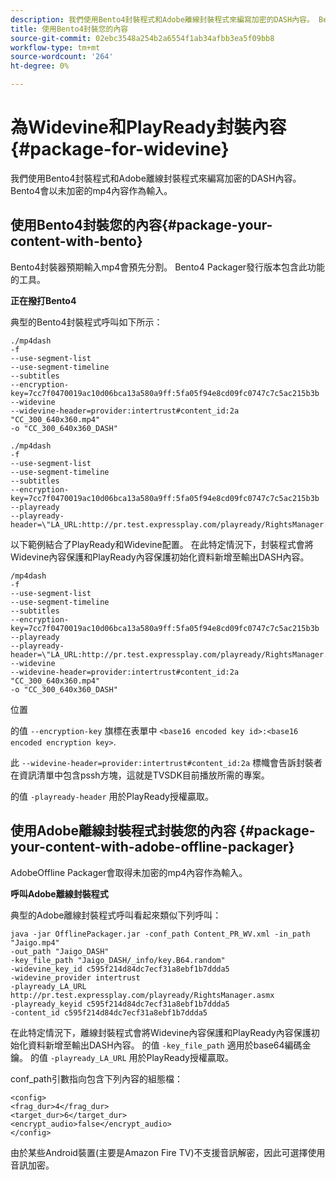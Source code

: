 ```yaml
---
description: 我們使用Bento4封裝程式和Adobe離線封裝程式來編寫加密的DASH內容。 Bento4會以未加密的mp4內容作為輸入。
title: 使用Bento4封裝您的內容
source-git-commit: 02ebc3548a254b2a6554f1ab34afbb3ea5f09bb8
workflow-type: tm+mt
source-wordcount: '264'
ht-degree: 0%

---
```


# 為Widevine和PlayReady封裝內容 {#package-for-widevine}

我們使用Bento4封裝程式和Adobe離線封裝程式來編寫加密的DASH內容。 Bento4會以未加密的mp4內容作為輸入。

## 使用Bento4封裝您的內容{#package-your-content-with-bento}

Bento4封裝器預期輸入mp4會預先分割。 Bento4 Packager發行版本包含此功能的工具。

**正在撥打Bento4**

典型的Bento4封裝程式呼叫如下所示：

```
./mp4dash
-f
--use-segment-list
--use-segment-timeline
--subtitles
--encryption-key=7cc7f0470019ac10d06bca13a580a9ff:5fa05f94e8cd09fc0747c7c5ac215b3b
--widevine
--widevine-header=provider:intertrust#content_id:2a "CC_300_640x360.mp4"
-o "CC_300_640x360_DASH"
```

```
./mp4dash
-f
--use-segment-list
--use-segment-timeline
--subtitles
--encryption-key=7cc7f0470019ac10d06bca13a580a9ff:5fa05f94e8cd09fc0747c7c5ac215b3b
--playready
--playready-header=\"LA_URL:http://pr.test.expressplay.com/playready/RightsManager.asmx\"
```

以下範例結合了PlayReady和Widevine配置。 在此特定情況下，封裝程式會將Widevine內容保護和PlayReady內容保護初始化資料新增至輸出DASH內容。

```
/mp4dash
-f
--use-segment-list
--use-segment-timeline
--subtitles
--encryption-key=7cc7f0470019ac10d06bca13a580a9ff:5fa05f94e8cd09fc0747c7c5ac215b3b
--playready
--playready-header=\"LA_URL:http://pr.test.expressplay.com/playready/RightsManager.asmx\"
--widevine
--widevine-header=provider:intertrust#content_id:2a "CC_300_640x360.mp4"
-o "CC_300_640x360_DASH"
```

位置

的值 `--encryption-key` 旗標在表單中 `<base16 encoded key id>:<base16 encoded encryption key>`.

此 `--widevine-header=provider:intertrust#content_id:2a` 標幟會告訴封裝者在資訊清單中包含pssh方塊，這就是TVSDK目前播放所需的專案。

的值 `-playready-header` 用於PlayReady授權贏取。

## 使用Adobe離線封裝程式封裝您的內容 {#package-your-content-with-adobe-offline-packager}

AdobeOffline Packager會取得未加密的mp4內容作為輸入。

**呼叫Adobe離線封裝程式**

典型的Adobe離線封裝程式呼叫看起來類似下列呼叫：

```
java -jar OfflinePackager.jar -conf_path Content_PR_WV.xml -in_path "Jaigo.mp4"
-out_path "Jaigo_DASH"
-key_file_path "Jaigo_DASH/_info/key.B64.random"
-widevine_key_id c595f214d84dc7ecf31a8ebf1b7ddda5
-widevine_provider intertrust
-playready_LA_URL
http://pr.test.expressplay.com/playready/RightsManager.asmx
-playready_keyid c595f214d84dc7ecf31a8ebf1b7ddda5
-content_id c595f214d84dc7ecf31a8ebf1b7ddda5
```

在此特定情況下，離線封裝程式會將Widevine內容保護和PlayReady內容保護初始化資料新增至輸出DASH內容。 的值 `-key_file_path` 適用於base64編碼金鑰。 的值 `-playready_LA_URL` 用於PlayReady授權贏取。

conf_path引數指向包含下列內容的組態檔：

```
<config>
<frag_dur>4</frag_dur>
<target_dur>6</target_dur>
<encrypt_audio>false</encrypt_audio>
</config>
```

由於某些Android裝置(主要是Amazon Fire TV)不支援音訊解密，因此可選擇使用音訊加密。
